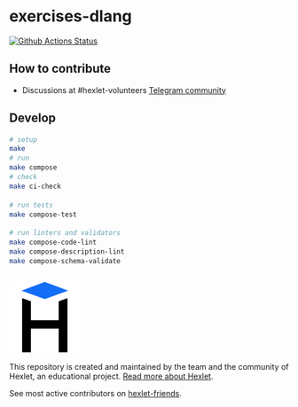 
# exercises-dlang

[![Github Actions Status](../../workflows/Docker/badge.svg)](../../actions)

## How to contribute

* Discussions at #hexlet-volunteers [Telegram community](https://t.me/hexletcommunity/12)

## Develop

```bash
# setup
make
# run
make compose
# check
make ci-check

# run tests
make compose-test

# run linters and validators
make compose-code-lint
make compose-description-lint
make compose-schema-validate
```

##

[![Hexlet Ltd. logo](https://raw.githubusercontent.com/Hexlet/assets/master/images/hexlet_logo128.png)](https://hexlet.io/?utm_source=github&utm_medium=link&utm_campaign=exercises-dlang)

This repository is created and maintained by the team and the community of Hexlet, an educational project. [Read more about Hexlet](https://hexlet.io/?utm_source=github&utm_medium=link&utm_campaign=exercises-dlang).

See most active contributors on [hexlet-friends](https://friends.hexlet.io/).
